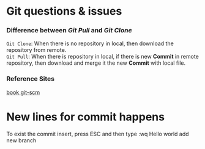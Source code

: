 # Git questions & issues
### Difference between _Git Pull_ and _Git Clone_

`Git Clone`: When there is no repository in local, then download the repository from remote.  
`Git Pull`: When there is repository in local, if there is new __Commit__ in remote repository, then download and merge it the new __Commit__ with local file.  


### Reference Sites
[book git-scm](https://book.git-scm.com/book/en/v2/Git-Basics-Getting-a-Git-Repository)
# New lines for commit happens
To exist the commit insert, press ESC and then type :wq
Hello world
add new branch
